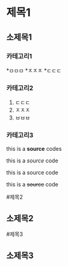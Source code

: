 # 제목1

## 소제목1

### 카테고리1


*ㅁㅁㅁ
*ㅈㅈㅈ
*ㄷㄷㄷ

### 카테고리2

1. ㄷㄷㄷ
1. ㅈㅈㅈ
1. ㅂㅂㅂ

### 카테고리3

this is a **source** codes

this is a _source_ code

this is a source code

this is a ~~source~~ code

#제목2

## 소제목2

#제목3

## 소제목3